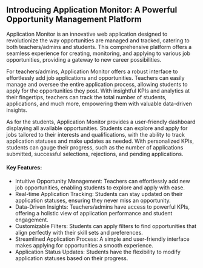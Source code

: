 ## Introducing Application Monitor: A Powerful Opportunity Management Platform

Application Monitor is an innovative web application designed to revolutionize the way opportunities are managed and tracked, catering to both teachers/admins and students. This comprehensive platform offers a seamless experience for creating, monitoring, and applying to various job opportunities, providing a gateway to new career possibilities.

For teachers/admins, Application Monitor offers a robust interface to effortlessly add job applications and opportunities. Teachers can easily manage and oversee the entire application process, allowing students to apply for the opportunities they post. With insightful KPIs and analytics at their fingertips, teachers can track the total number of students, applications, and much more, empowering them with valuable data-driven insights.

As for the students, Application Monitor provides a user-friendly dashboard displaying all available opportunities. Students can explore and apply for jobs tailored to their interests and qualifications, with the ability to track application statuses and make updates as needed. With personalized KPIs, students can gauge their progress, such as the number of applications submitted, successful selections, rejections, and pending applications.

#### Key Features:

<ul>
    <li>
    Intuitive Opportunity Management: Teachers can effortlessly add new job opportunities, enabling students to explore and apply with ease.
    </li>
    <li>Real-time Application Tracking: Students can stay updated on their application statuses, ensuring they never miss an opportunity.</li>
    <li>Data-Driven Insights: Teachers/admins have access to powerful KPIs, offering a holistic view of application performance and student engagement.</li>
    <li>Customizable Filters: Students can apply filters to find opportunities that align perfectly with their skill sets and preferences.</li>
    <li>Streamlined Application Process: A simple and user-friendly interface makes applying for opportunities a smooth experience.</li>
    <li>Application Status Updates: Students have the flexibility to modify application statuses based on their progress.</li>
</ul>
